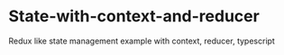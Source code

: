 # State-with-context-and-reducer

Redux like state management example with context, reducer, typescript
